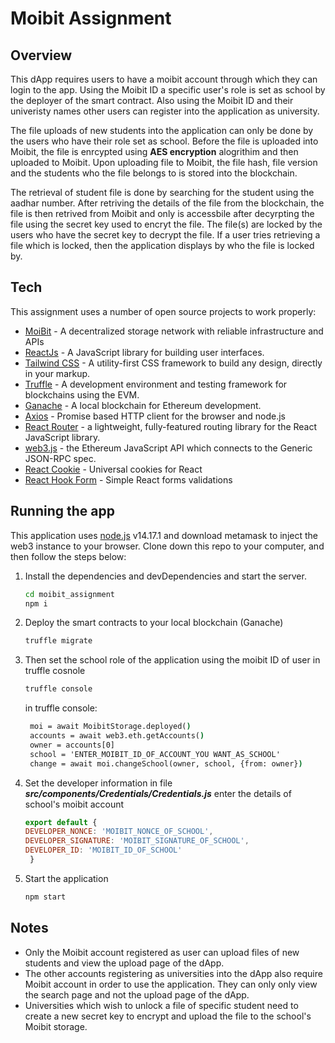 # Moibit Assignment
## Overview
This dApp requires users to have a moibit account through which they can login to the app. 
Using the Moibit ID a specific user's role is set as school by the deployer of the smart contract. Also using the Moibit ID and their univeristy names other users can register into the application as university.

The file uploads of new students into the application can only be done by the users who have their role set as school. Before the file is uploaded into Moibit, the file is enrcypted using **AES encryption** alogrithim and then uploaded to Moibit. Upon uploading file to Moibit, the file hash, file version and the students who the file belongs to is stored into the blockchain.

The retrieval of student file is done by searching for the student using the aadhar number. After retriving the details of the file from the blockchain, the file is then retrived from Moibit and only is accessbile after decyrpting the file using the secret key used to encryt the file.
The file(s) are locked by the users who have the secret key to decrypt the file. If a user tries retrieving a file which is locked, then the application displays by who the file is locked by.

## Tech

This assignment uses a number of open source projects to work properly:

- [MoiBit](https://www.moibit.io/) - A decentralized storage network with reliable infrastructure and APIs
- [ReactJs](https://reactjs.org/) - A JavaScript library for building user interfaces.
- [Tailwind CSS](https://tailwindcss.com/) - A utility-first CSS framework to build any design, directly in your markup.
- [Truffle](https://www.trufflesuite.com/truffle) - A development environment and testing framework for blockchains using the EVM.
- [Ganache](https://www.trufflesuite.com/ganache) - A local blockchain for Ethereum development.
- [Axios](https://axios-http.com/) - Promise based HTTP client for the browser and node.js
- [React Router](https://reactrouter.com/) - a lightweight, fully-featured routing library for the React JavaScript library. 
- [web3.js](https://web3js.readthedocs.io/en/v1.5.2/) - the Ethereum JavaScript API which connects to the Generic JSON-RPC spec.
- [React Cookie](https://github.com/reactivestack/cookies/tree/master/packages/react-cookie/#readme) - Universal cookies for React
- [React Hook Form](https://react-hook-form.com/) - Simple React forms validations

## Running the app
This application uses [node.js](https://nodejs.org/en/) v14.17.1 and download metamask to inject the web3 instance to your browser.
Clone down this repo to your computer, and then follow the steps below:
1. Install the dependencies and devDependencies and start the server.
    ```cmd
    cd moibit_assignment
    npm i
    ```
2. Deploy the smart contracts to your local blockchain (Ganache)
    ```cmd
    truffle migrate
    ```

3. Then set the school role of the application using the moibit ID of user in truffle cosnole
    ```cmd
    truffle console
    ```
    in truffle console:
    ``` cmd
     moi = await MoibitStorage.deployed()
     accounts = await web3.eth.getAccounts()
     owner = accounts[0]
     school = 'ENTER_MOIBIT_ID_OF_ACCOUNT_YOU WANT_AS_SCHOOL'
     change = await moi.changeSchool(owner, school, {from: owner})
    ```
4. Set the developer information
    in file **_src/components/Credentials/Credentials.js_** enter the details of school's moibit account
    ``` js
    export default {
    DEVELOPER_NONCE: 'MOIBIT_NONCE_OF_SCHOOL',
    DEVELOPER_SIGNATURE: 'MOIBIT_SIGNATURE_OF_SCHOOL',
    DEVELOPER_ID: 'MOIBIT_ID_OF_SCHOOL'
     }
    ```
5. Start the application
    ``` cmd
    npm start
    ```
## Notes
- Only the Moibit account registered as user can upload files of new students and view the upload page of the dApp.
- The other accounts registering as universities into the dApp also require Moibit account in order to use the application. They can only only view the search page and not the upload page of the dApp.
- Universities which wish to unlock a file of specific student need to create a new secret key to encrypt and upload the file to the school's Moibit storage.